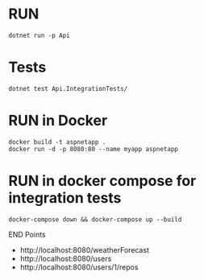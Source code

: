 # RUN
```
dotnet run -p Api
```

# Tests
```
dotnet test Api.IntegrationTests/
```

# RUN in Docker

```
docker build -t aspnetapp .
docker run -d -p 8080:80 --name myapp aspnetapp
```

# RUN in docker compose for integration tests

```
docker-compose down && docker-compose up --build
```

END Points
- http://localhost:8080/weatherForecast
- http://localhost:8080/users
- http://localhost:8080/users/1/repos

